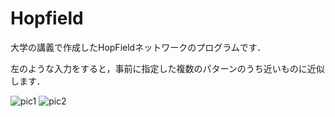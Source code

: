 # Hopfield
大学の講義で作成したHopFieldネットワークのプログラムです．

左のような入力をすると，事前に指定した複数のパターンのうち近いものに近似します．

![pic1](https://user-images.githubusercontent.com/75288670/190979470-02a1ba50-c110-45cc-b98d-df340fcbfc3b.PNG)
![pic2](https://user-images.githubusercontent.com/75288670/190979475-8979629b-24fb-4a97-923b-6dba8d9455f0.PNG)
